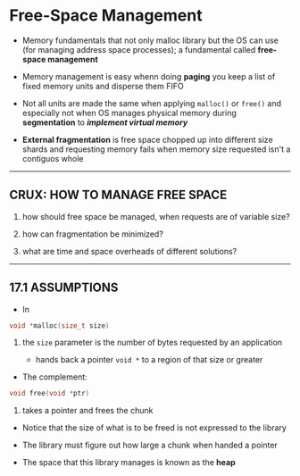 # Free-Space Management

- Memory fundamentals that not only malloc library but the OS can use (for managing address space processes); a fundamental called **free-space management**

- Memory management is easy whenn doing **paging** you keep a list of fixed memory units and disperse them FIFO

- Not all units are made the same when applying `malloc()` or `free()` and especially not when OS manages physical memory during **segmentation** to **_implement virtual memory_**

- **External fragmentation** is free space chopped up into different size shards and requesting memory fails when memory size requested isn't a contiguos whole

---

## CRUX: HOW TO MANAGE FREE SPACE

1. how should free space be managed, when requests are of variable size?

2. how can fragmentation be minimized?

3. what are time and space overheads of different solutions?

---

## 17.1 ASSUMPTIONS

- In

```C
void *malloc(size_t size)
```

1. the `size` parameter is the number of bytes requested by an application

   - hands back a pointer `void *` to a region of that size or greater 

- The complement:

```C
void free(void *ptr)
```

1. takes a pointer and frees the chunk

- Notice that the size of what is to be freed is not expressed to the library

- The library must figure out how large a chunk when handed a pointer

- The space that this library manages is known as the **heap**

